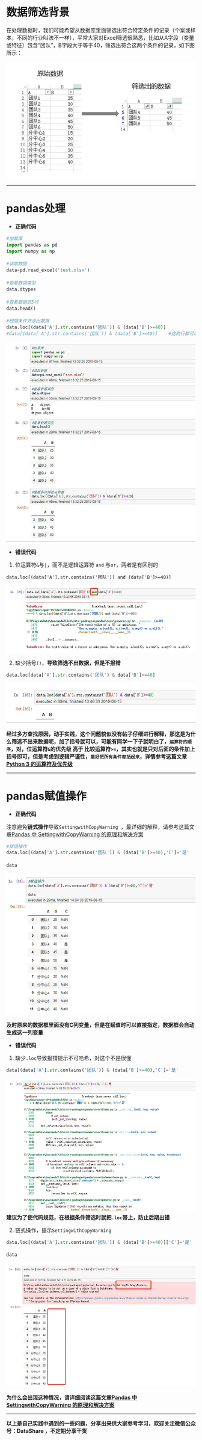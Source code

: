 # 数据筛选背景
在处理数据时，我们可能希望从数据库里面筛选出符合特定条件的记录（个案或样本，不同的行业叫法不一样），平常大家对Excel筛选很熟悉，比如从A字段（变量或特征）包含“团队”，B字段大于等于40，筛选出符合这两个条件的记录，如下图所示：

![excel数据筛选](./images/6641583-92aca8e9e271282b.webp)
*******
# pandas处理
* **正确代码**
```python
#加载库
import pandas as pd
import numpy as np

#读取数据
data=pd.read_excel('test.xlsx')

#查看数据类型
data.dtypes

#查看数据前5行
data.head()

#根据条件筛选出数据
data.loc[(data['A'].str.contains('团队')) & (data['B']>=40)]
#data[(data['A'].str.contains('团队')) & (data['B']>=40)]    #这两行都可以
```
![结果示例](./images/6641583-90011a052ccfd216.webp)

* **错误代码**

1. 位运算符`&`与`|`，而不是逻辑运算符 `and` 与`or`，两者是有区别的

```
data.loc[(data['A'].str.contains('团队')) and (data['B']>=40)]
```
![位运算符](./images/6641583-b4b6ea5e9c767c44.webp)

2. 缺少括号`()`，**导致筛选不出数据，但是不报错**
```python
data.loc[data['A'].str.contains('团队') & data['B']>=40]
```
![缺少括号](./images/6641583-87c4ee9df6d1b8f9.webp)

**经过多方查找原因，动手实践，这个问题貌似没有帖子仔细进行解释，那这是为什么筛选不出来数据呢，加了括号就可以，可能有同学一下子就明白了，`运算符的顺序`，对，位运算符`&`的优先级      高于    比较运算符`>=`，其实也就是只对后面的条件加上括号即可，但是考虑到逻辑严谨性，`最好把所有条件都括起来`，详情参考这篇文章[Python 3 的运算符及优先级](https://www.jianshu.com/p/ff60791b5398)**

*******************************
# pandas赋值操作
* **正确代码**

注意避免**链式操作**导致`SettingwithCopyWarning `，最详细的解释，请参考这篇文章[Pandas 中 SettingwithCopyWarning 的原理和解决方案](https://www.jianshu.com/p/72274ccb647a)

```python
#赋值操作
data.loc[(data['A'].str.contains('团队')) & (data['B']>=40),'C']='是'

data
```
![赋值操作](./images/6641583-112ccd7730b66a12.webp)

**及时原来的数据框里面没有C列变量，但是在赋值时可以直接指定，数据框会自动生成这一列变量**

* **错误代码** 

1. 缺少`.loc`导致报错提示不可哈希，对这个不是很懂
```python
data[(data['A'].str.contains('团队')) & (data['B']>=40),'C']='是'
```
![缺少 .loc](./images/6641583-206729a2bb2671c5.webp)
**建议为了使代码规范，在根据条件筛选时就把`.loc`带上，防止后期出错**

2. 链式操作，提示`SettingwithCopyWarning`
```python
data.loc[(data['A'].str.contains('团队')) & (data['B']>=40)]['C']='是'

data
```
![链式操作](./images/6641583-cddeef7004ffbb6f.webp)

**为什么会出现这种情况，请详细阅读这篇文章[Pandas 中 SettingwithCopyWarning 的原理和解决方案](https://www.jianshu.com/p/72274ccb647a)**


**************************************************************************
**以上是自己实践中遇到的一些问题，分享出来供大家参考学习，欢迎关注微信公众号：DataShare ，不定期分享干货**